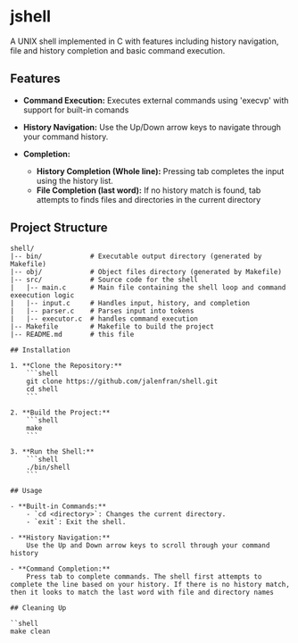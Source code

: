 # jshell

A UNIX shell implemented in C with features including history navigation, file and history completion and basic command execution.

## Features

- **Command Execution:**
    Executes external commands using 'execvp' with support for built-in comands

- **History Navigation:**
    Use the Up/Down arrow keys to navigate through your command history.

- **Completion:**
    - **History Completion (Whole line):** Pressing tab completes the input using the history list.
    - **File Completion (last word):** If no history match is found, tab attempts to finds files and directories in the current directory

## Project Structure

```
shell/
|-- bin/            # Executable output directory (generated by Makefile)
|-- obj/            # Object files directory (generated by Makefile)
|-- src/            # Source code for the shell
|   |-- main.c      # Main file containing the shell loop and command exeecution logic
|   |-- input.c     # Handles input, history, and completion
|   |-- parser.c    # Parses input into tokens
|   |-- executor.c  # handles command execution
|-- Makefile        # Makefile to build the project
|-- README.md       # this file

## Installation

1. **Clone the Repository:**
    ```shell
    git clone https://github.com/jalenfran/shell.git
    cd shell
    ```

2. **Build the Project:**
    ```shell
    make
    ```

3. **Run the Shell:**
    ```shell
    ./bin/shell
    ```

## Usage

- **Built-in Commands:**
    - `cd <directory>`: Changes the current directory.
    - `exit`: Exit the shell.

- **History Navigation:**
    Use the Up and Down arrow keys to scroll through your command history

- **Command Completion:**
    Press tab to complete commands. The shell first attempts to complete the line based on your history. If there is no history match, then it looks to match the last word with file and directory names

## Cleaning Up

``shell
make clean
```
